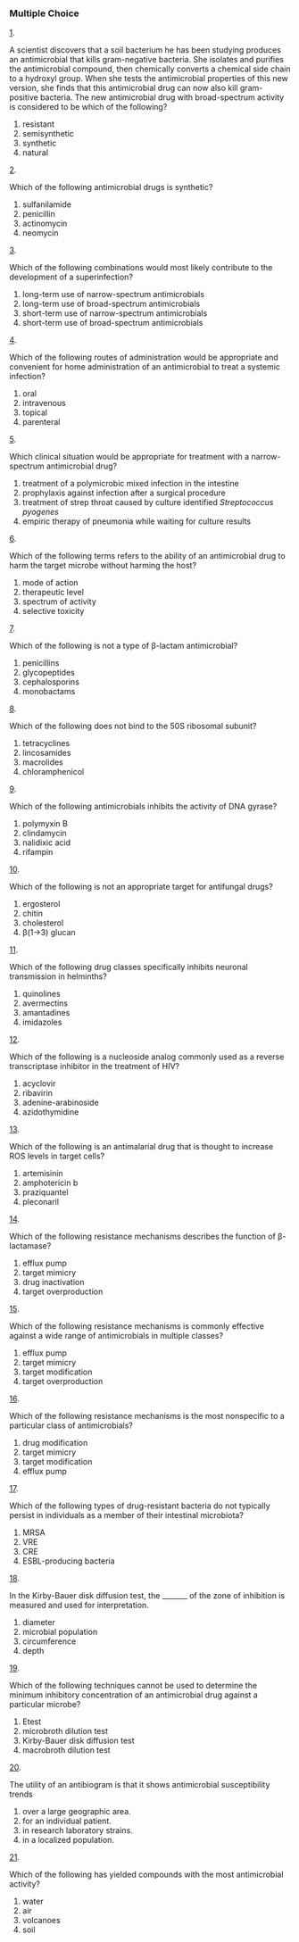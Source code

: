 ### Multiple Choice

[1](https://openstax.org/books/microbiology/pages/chapter-14#fs-id1167663603833-solution). 

A scientist discovers that a soil bacterium he has been studying produces an antimicrobial that kills gram-negative bacteria. She isolates and purifies the antimicrobial compound, then chemically converts a chemical side chain to a hydroxyl group. When she tests the antimicrobial properties of this new version, she finds that this antimicrobial drug can now also kill gram-positive bacteria. The new antimicrobial drug with broad-spectrum activity is considered to be which of the following?

1. resistant
2. semisynthetic
3. synthetic
4. natural

[2](https://openstax.org/books/microbiology/pages/chapter-14#fs-id1167659391042-solution). 

Which of the following antimicrobial drugs is synthetic?

1. sulfanilamide
2. penicillin
3. actinomycin
4. neomycin

[3](https://openstax.org/books/microbiology/pages/chapter-14#fs-id1167660261866-solution). 

Which of the following combinations would most likely contribute to the development of a superinfection?

1. long-term use of narrow-spectrum antimicrobials
2. long-term use of broad-spectrum antimicrobials
3. short-term use of narrow-spectrum antimicrobials
4. short-term use of broad-spectrum antimicrobials

[4](https://openstax.org/books/microbiology/pages/chapter-14#fs-id1167660323716-solution). 

Which of the following routes of administration would be appropriate and convenient for home administration of an antimicrobial to treat a systemic infection?

1. oral
2. intravenous
3. topical
4. parenteral

[5](https://openstax.org/books/microbiology/pages/chapter-14#fs-id1167660131926-solution). 

Which clinical situation would be appropriate for treatment with a narrow-spectrum antimicrobial drug?

1. treatment of a polymicrobic mixed infection in the intestine
2. prophylaxis against infection after a surgical procedure
3. treatment of strep throat caused by culture identified *Streptococcus pyogenes*
4. empiric therapy of pneumonia while waiting for culture results

[6](https://openstax.org/books/microbiology/pages/chapter-14#fs-id1167661429067-solution). 

Which of the following terms refers to the ability of an antimicrobial drug to harm the target microbe without harming the host?

1. mode of action
2. therapeutic level
3. spectrum of activity
4. selective toxicity

[7](https://openstax.org/books/microbiology/pages/chapter-14#fs-id1167661298496-solution). 

Which of the following is not a type of β-lactam antimicrobial?

1. penicillins
2. glycopeptides
3. cephalosporins
4. monobactams

[8](https://openstax.org/books/microbiology/pages/chapter-14#fs-id1167661403800-solution). 

Which of the following does not bind to the 50S ribosomal subunit?

1. tetracyclines
2. lincosamides
3. macrolides
4. chloramphenicol

[9](https://openstax.org/books/microbiology/pages/chapter-14#fs-id1167661401393-solution). 

Which of the following antimicrobials inhibits the activity of DNA gyrase?

1. polymyxin B
2. clindamycin
3. nalidixic acid
4. rifampin

[10](https://openstax.org/books/microbiology/pages/chapter-14#fs-id1167661364965-solution). 

Which of the following is not an appropriate target for antifungal drugs?

1. ergosterol
2. chitin
3. cholesterol
4. β(1→3) glucan

[11](https://openstax.org/books/microbiology/pages/chapter-14#fs-id1167664003689-solution). 

Which of the following drug classes specifically inhibits neuronal transmission in helminths?

1. quinolines
2. avermectins
3. amantadines
4. imidazoles

[12](https://openstax.org/books/microbiology/pages/chapter-14#fs-id1167661294856-solution). 

Which of the following is a nucleoside analog commonly used as a reverse transcriptase inhibitor in the treatment of HIV?

1. acyclovir
2. ribavirin
3. adenine-arabinoside
4. azidothymidine

[13](https://openstax.org/books/microbiology/pages/chapter-14#fs-id1167659329127-solution). 

Which of the following is an antimalarial drug that is thought to increase ROS levels in target cells?

1. artemisinin
2. amphotericin b
3. praziquantel
4. pleconaril

[14](https://openstax.org/books/microbiology/pages/chapter-14#fs-id1167661397905-solution). 

Which of the following resistance mechanisms describes the function of β-lactamase?

1. efflux pump
2. target mimicry
3. drug inactivation
4. target overproduction

[15](https://openstax.org/books/microbiology/pages/chapter-14#fs-id1167661424151-solution). 

Which of the following resistance mechanisms is commonly effective against a wide range of antimicrobials in multiple classes?

1. efflux pump
2. target mimicry
3. target modification
4. target overproduction

[16](https://openstax.org/books/microbiology/pages/chapter-14#fs-id1167661737849-solution). 

Which of the following resistance mechanisms is the most nonspecific to a particular class of antimicrobials?

1. drug modification
2. target mimicry
3. target modification
4. efflux pump

[17](https://openstax.org/books/microbiology/pages/chapter-14#fs-id1167663931670-solution). 

Which of the following types of drug-resistant bacteria do not typically persist in individuals as a member of their intestinal microbiota?

1. MRSA
2. VRE
3. CRE
4. ESBL-producing bacteria

[18](https://openstax.org/books/microbiology/pages/chapter-14#fs-id1167659011346-solution). 

In the Kirby-Bauer disk diffusion test, the \_\_\_\_\_\_\_ of the zone of inhibition is measured and used for interpretation.

1. diameter
2. microbial population
3. circumference
4. depth

[19](https://openstax.org/books/microbiology/pages/chapter-14#fs-id1167663964408-solution). 

Which of the following techniques cannot be used to determine the minimum inhibitory concentration of an antimicrobial drug against a particular microbe?

1. Etest
2. microbroth dilution test
3. Kirby-Bauer disk diffusion test
4. macrobroth dilution test

[20](https://openstax.org/books/microbiology/pages/chapter-14#fs-id1167661481139-solution). 

The utility of an antibiogram is that it shows antimicrobial susceptibility trends

1. over a large geographic area.
2. for an individual patient.
3. in research laboratory strains.
4. in a localized population.

[21](https://openstax.org/books/microbiology/pages/chapter-14#fs-id1167661463241-solution). 

Which of the following has yielded compounds with the most antimicrobial activity?

1. water
2. air
3. volcanoes
4. soil